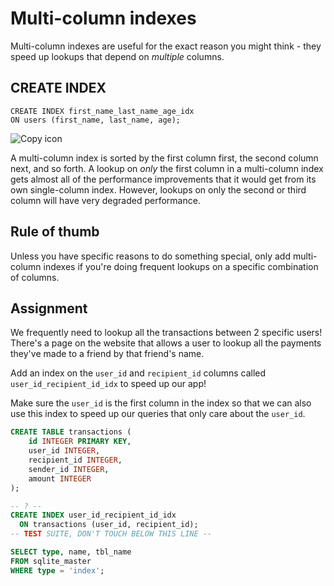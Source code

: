 # Multi-column indexes

Multi-column indexes are useful for the exact reason you might think - they speed up lookups that depend on _multiple_ columns.

## CREATE INDEX

    CREATE INDEX first_name_last_name_age_idx
    ON users (first_name, last_name, age);
    

 ![Copy icon](/img/copy_icon.svg) 

A multi-column index is sorted by the first column first, the second column next, and so forth. A lookup on _only_ the first column in a multi-column index gets almost all of the performance improvements that it would get from its own single-column index. However, lookups on only the second or third column will have very degraded performance.

## Rule of thumb

Unless you have specific reasons to do something special, only add multi-column indexes if you're doing frequent lookups on a specific combination of columns.

## Assignment

We frequently need to lookup all the transactions between 2 specific users! There's a page on the website that allows a user to lookup all the payments they've made to a friend by that friend's name.

Add an index on the `user_id` and `recipient_id` columns called `user_id_recipient_id_idx` to speed up our app!

Make sure the `user_id` is the first column in the index so that we can also use this index to speed up our queries that only care about the `user_id`.

```sql
CREATE TABLE transactions (
    id INTEGER PRIMARY KEY,
    user_id INTEGER,
    recipient_id INTEGER,
    sender_id INTEGER,
    amount INTEGER
);

-- ? --
CREATE INDEX user_id_recipient_id_idx
  ON transactions (user_id, recipient_id);
-- TEST SUITE, DON'T TOUCH BELOW THIS LINE --

SELECT type, name, tbl_name
FROM sqlite_master 
WHERE type = 'index';
```